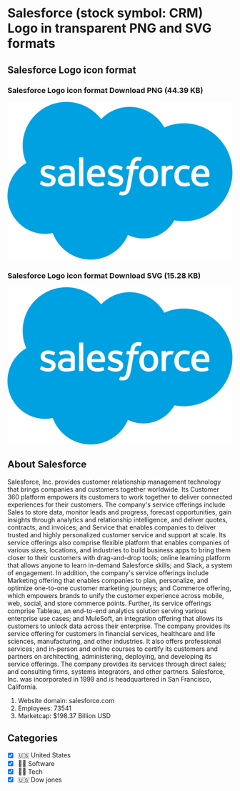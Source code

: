 # Salesforce (stock symbol: CRM) Logo in transparent PNG and SVG formats

## Salesforce Logo icon format

### Salesforce Logo icon format Download PNG (44.39 KB)

![Salesforce Logo icon format Download PNG (44.39 KB)](/img/orig/CRM-74b365dd.png)

### Salesforce Logo icon format Download SVG (15.28 KB)

![Salesforce Logo icon format Download SVG (15.28 KB)](/img/orig/CRM-a9455ebd.svg)

## About Salesforce

Salesforce, Inc. provides customer relationship management technology that brings companies and customers together worldwide. Its Customer 360 platform empowers its customers to work together to deliver connected experiences for their customers. The company's service offerings include Sales to store data, monitor leads and progress, forecast opportunities, gain insights through analytics and relationship intelligence, and deliver quotes, contracts, and invoices; and Service that enables companies to deliver trusted and highly personalized customer service and support at scale. Its service offerings also comprise flexible platform that enables companies of various sizes, locations, and industries to build business apps to bring them closer to their customers with drag-and-drop tools; online learning platform that allows anyone to learn in-demand Salesforce skills; and Slack, a system of engagement. In addition, the company's service offerings include Marketing offering that enables companies to plan, personalize, and optimize one-to-one customer marketing journeys; and Commerce offering, which empowers brands to unify the customer experience across mobile, web, social, and store commerce points. Further, its service offerings comprise Tableau, an end-to-end analytics solution serving various enterprise use cases; and MuleSoft, an integration offering that allows its customers to unlock data across their enterprise. The company provides its service offering for customers in financial services, healthcare and life sciences, manufacturing, and other industries. It also offers professional services; and in-person and online courses to certify its customers and partners on architecting, administering, deploying, and developing its service offerings. The company provides its services through direct sales; and consulting firms, systems integrators, and other partners. Salesforce, Inc. was incorporated in 1999 and is headquartered in San Francisco, California.

1. Website domain: salesforce.com
2. Employees: 73541
3. Marketcap: $198.37 Billion USD


## Categories
- [x] 🇺🇸 United States
- [x] 👨‍💻 Software
- [x] 👩‍💻 Tech
- [x] 🇺🇸 Dow jones
